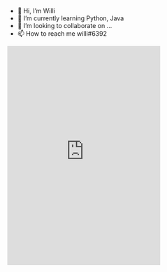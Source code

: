- 👋 Hi, I’m Willi
- 🌱 I’m currently learning Python, Java 
- 💞️ I’m looking to collaborate on ...
- 📫 How to reach me willi#6392
<!---
JusteWilli/JusteWilli is a ✨ special ✨ repository because its `README.md` (this file) appears on your GitHub profile.
You can click the Preview link to take a look at your changes.
--->
<iframe src="https://discord.com/widget?id=935536919520100372&theme=dark" width="350" height="500" allowtransparency="true" frameborder="0" sandbox="allow-popups allow-popups-to-escape-sandbox allow-same-origin allow-scripts"></iframe>
